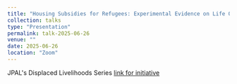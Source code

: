 ```yaml
---
title: "Housing Subsidies for Refugees: Experimental Evidence on Life Outcomes and Social Integration in Jordan"
collection: talks
type: "Presentation"
permalink: talk-2025-06-26
venue: ""
date: 2025-06-26
location: "Zoom"
---
```


JPAL's Displaced Livelihoods Series [link for initiative](https://www.povertyactionlab.org/initiative/displaced-livelihoods-initiative-dli)
